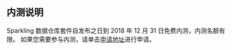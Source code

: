 ## 内测说明
Sparkling 数据仓库套件自发布之日到 2018 年 12 月 31 日免费内测，内测名额有限。
如果您需要参与内测，请单击[申请地址](https://cloud.tencent.com/apply/p/j6anrrynyq)进行申请。
